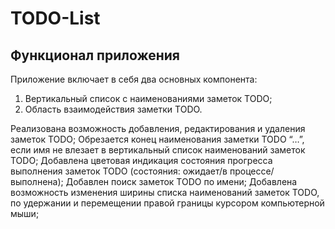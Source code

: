 # TODO-List

## Функционал приложения

Приложение включает в себя два основных компонента:
1.	Вертикальный список с наименованиями заметок TODO;
2.	Область взаимодействия заметки TODO.

Реализована возможность добавления, редактирования и удаления заметок TODO;
Обрезается конец наименования заметки TODO “…”, если имя не влезает в вертикальный список наименований заметок TODO;
Добавлена цветовая индикация состояния прогресса выполнения заметок TODO (состояния: ожидает/в процессе/выполнена);
Добавлен поиск заметок TODO по имени;
Добавлена возможность изменения ширины списка наименований заметок TODO, по удержании и перемещении правой границы курсором компьютерной мыши;


